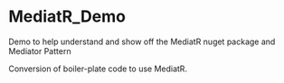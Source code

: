 # MediatR_Demo
Demo to help understand and show off the MediatR nuget package and Mediator Pattern

Conversion of boiler-plate code to use MediatR.

